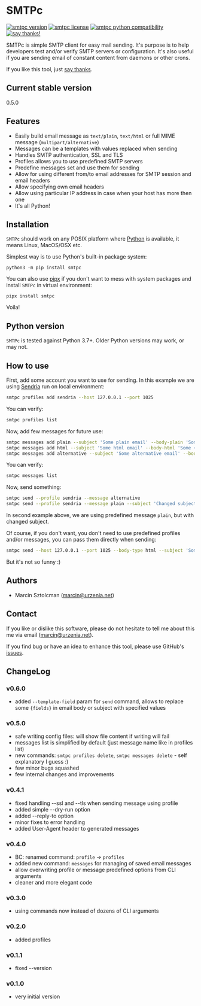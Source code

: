 SMTPc
=====

[![smtpc version](https://img.shields.io/pypi/v/smtpc.svg)](https://pypi.python.org/pypi/smtpc)
[![smtpc license](https://img.shields.io/pypi/l/smtpc.svg)](https://pypi.python.org/pypi/smtpc)
[![smtpc python compatibility](https://img.shields.io/pypi/pyversions/smtpc.svg)](https://pypi.python.org/pypi/smtpc)
[![say thanks!](https://img.shields.io/badge/Say%20Thanks-!-1EAEDB.svg)](https://saythanks.io/to/marcin%40urzenia.net)

SMTPc is simple SMTP client for easy mail sending. It's purpose is to help
developers test and/or verify SMTP servers or configuration. It's also useful if you
are sending email of constant content from daemons or other crons.

If you like this tool, just [say thanks](https://saythanks.io/to/marcin%40urzenia.net).

Current stable version
----------------------

0.5.0

Features
--------

* Easily build email message as `text/plain`, `text/html` or full MIME
  message (`multipart/alternative`)
* Messages can be a templates with values replaced when sending
* Handles SMTP authentication, SSL and TLS
* Profiles allows you to use predefined SMTP servers
* Predefine messages set and use them for sending
* Allow for using different from/to email addresses for SMTP session and
  email headers
* Allow specifying own email headers
* Allow using particular IP address in case when your host has more then one
* It's all Python!

Installation
------------

`SMTPc` should work on any POSIX platform where [Python](http://python.org)
is available, it means Linux, MacOS/OSX etc.

Simplest way is to use Python's built-in package system:

    python3 -m pip install smtpc

You can also use [pipx](https://pipxproject.github.io/pipx/) if you don't want to
mess with system packages and install `SMTPc` in virtual environment:

    pipx install smtpc

Voila!

Python version
--------------

`SMTPc` is tested against Python 3.7+. Older Python versions may work, or may not.

How to use
----------

First, add some account you want to use for sending. In this example we are using
[Sendria](https://github.com/msztolcman/sendria) run on local environment:

```bash
smtpc profiles add sendria --host 127.0.0.1 --port 1025
```

You can verify:
```bash
smtpc profiles list
```

Now, add few messages for future use:

```bash
smtpc messages add plain --subject 'Some plain email' --body-plain 'Some plain message body' --from plain@smtpc.net --to receiver@smtpc.net
smtpc messages add html --subject 'Some html email' --body-html 'Some <b>HTML</b> message body' --from html@smtpc.net --to receiver@smtpc.net
smtpc messages add alternative --subject 'Some alternative email' --body-plain 'Some plain message body' --body-html 'Some <b>HTML</b> message body' --from alternative@smtpc.net --to receiver@smtpc.net
```

You can verify:
```bash
smtpc messages list
```

Now, send something:

```bash
smtpc send --profile sendria --message alternative
smtpc send --profile sendria --message plain --subject 'Changed subject for plain'
```
In second example above, we are using predefined message `plain`, but with changed subject.

Of course, if you don't want, you don't need to use predefined profiles and/or messages, you can pass them directly when sending:

```bash
smtpc send --host 127.0.0.1 --port 1025 --body-type html --subject 'Some html email' --body-html 'Some <b>HTML</b> message body' --from not-funny@smtpc.net --to receiver@smtpc.net
```

But it's not so funny :)

Authors
-------

* Marcin Sztolcman ([marcin@urzenia.net](mailto:marcin@urzenia.net))

Contact
-------

If you like or dislike this software, please do not hesitate to tell me about
this me via email ([marcin@urzenia.net](mailto:marcin@urzenia.net)).

If you find bug or have an idea to enhance this tool, please use GitHub's
[issues](https://github.com/msztolcman/smtpc/issues).

ChangeLog
---------

### v0.6.0

* added `--template-field` param for `send` command, allows to replace
  some `{fields}` in email body or subject with specified values

### v0.5.0

* safe writing config files: will show file content if writing will fail
* messages list is simplified by default (just message name like in profiles list)
* new commands: `smtpc profiles delete`, `smtpc messages delete` - self explanatory I guess :)
* few minor bugs squashed
* few internal changes and improvements

### v0.4.1

* fixed handling --ssl and --tls when sending message using profile
* added simple --dry-run option
* added --reply-to option
* minor fixes to error handling
* added User-Agent header to generated messages

### v0.4.0

* BC: renamed command: `profile` -> `profiles`
* added new command: `messages` for managing of saved email messages
* allow overwriting profile or message predefined options from CLI arguments
* cleaner and more elegant code

### v0.3.0

* using commands now instead of dozens of CLI arguments

### v0.2.0

* added profiles

### v0.1.1

* fixed --version

### v0.1.0

* very initial version
